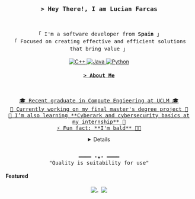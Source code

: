 
<!-- Title -->
<h3 align="center">
        <samp>&gt; Hey There!, I am Lucian Farcas
        </samp>
</h3>
<br>

<p align="center">
        <!-- Intro -->
        <samp>
                「 I'm a software developer from <b>Spain</b> 」
                <br>
                「 Focused on creating effective and efficient solutions that bring value </b> 」
                <br>
                <br>
        </samp>
        <!-- Technologies -->
        <!-- C++ -->
        <a href="https://github.com/Luxian-L?tab=repositories" target="_blank"><img alt="C++"
                        src="https://img.shields.io/badge/C++-00599C?logo=cplusplus&logoColor=white">
        </a>
        <!-- Java -->
        <a href="https://github.com/Luxian-L?tab=repositories" target="_blank"><img alt="Java"
                        src="https://img.shields.io/badge/Java-007396?logo=openjdk&logoColor=white">
        </a>
        <!-- Python -->
        <a href="https://github.com/Luxian-L?tab=repositories" target="_blank"><img alt="Python"
                        src="https://img.shields.io/badge/Python-3776AB?logo=python&logoColor=white">
</p>

<!-- Profile views -->  
<!-- <p align="center"> <img src="https://komarev.com/ghpvc/?username=luxian-l&label=Profile%20views&color=0e75b6&style=flat" alt="luxian-l" /> </p> -->

<!-- Trophies -->
<!-- <p align="left"> <a href="https://github.com/ryo-ma/github-profile-trophy"><img src="https://github-profile-trophy.vercel.app/?username=luxian-l" alt="luxian-l" /></a> </p> -->

<h4 align="center">
        <samp>&gt; About Me
        </samp>
</h3>
<br>
<p align = "center">
        <samp>
                🎓 Recent graduate in Compute Engieering at UCLM 🎓
                <br>
                🔭 Currently working on my final master's degree project 🔭
                <br>
                🌱 I’m also learning **Cyberark and cybersecurity basics at my internship** 🌱
                <br>
                ⚡ Fun fact: **I'm bald** 👨‍🦲
                <br>
        </samp>
</p>

<!-- Details Section -->
<details align="center">
    <summary> <samp>&#9776; More</samp></summary>
    <p align="center">
        <br>
        <!-- Activity Widget -->
        <img alt="Lucian's GitHub Stats"
                src="https://github-readme-stats.vercel.app/api?username=luxian-l&show_icons=true&theme=transparent" />
        <br>
      <h3 align="center">Languages and Tools:</h3>
<p align="center"> 
  <a href="https://www.blender.org/" target="_blank" rel="noreferrer"> 
    <img src="https://download.blender.org/branding/community/blender_community_badge_white.svg" alt="blender" width="30" height="30"/> 
  </a> 
  <a href="https://www.w3schools.com/cpp/" target="_blank" rel="noreferrer"> 
    <img src="https://raw.githubusercontent.com/devicons/devicon/master/icons/cplusplus/cplusplus-original.svg" alt="cplusplus" width="30" height="30"/> 
  </a> 
  <a href="https://www.docker.com/" target="_blank" rel="noreferrer"> 
    <img src="https://raw.githubusercontent.com/devicons/devicon/master/icons/docker/docker-original-wordmark.svg" alt="docker" width="30" height="30"/> 
  </a> 
  <a href="https://www.figma.com/" target="_blank" rel="noreferrer"> 
    <img src="https://www.vectorlogo.zone/logos/figma/figma-icon.svg" alt="figma" width="30" height="30"/> 
  </a> 
  <a href="https://git-scm.com/" target="_blank" rel="noreferrer"> 
    <img src="https://www.vectorlogo.zone/logos/git-scm/git-scm-icon.svg" alt="git" width="30" height="30"/> 
  </a> 
  <a href="https://www.java.com" target="_blank" rel="noreferrer"> 
    <img src="https://raw.githubusercontent.com/devicons/devicon/master/icons/java/java-original.svg" alt="java" width="30" height="30"/> 
  </a> 
  <a href="https://developer.mozilla.org/en-US/docs/Web/JavaScript" target="_blank" rel="noreferrer"> 
    <img src="https://raw.githubusercontent.com/devicons/devicon/master/icons/javascript/javascript-original.svg" alt="javascript" width="30" height="30"/> 
  </a> 
  <a href="https://kafka.apache.org/" target="_blank" rel="noreferrer"> 
      <img src="https://www.vectorlogo.zone/logos/apache_kafka/apache_kafka-icon.svg" alt="kafka" width="30" height="30"/> 
    </a> 
  <a href="https://www.linux.org/" target="_blank" rel="noreferrer"> 
    <img src="https://raw.githubusercontent.com/devicons/devicon/master/icons/linux/linux-original.svg" alt="linux" width="30" height="30"/> 
  </a>
  <a href="https://www.mongodb.com/" target="_blank" rel="noreferrer">
    <img src="https://raw.githubusercontent.com/devicons/devicon/master/icons/mongodb/mongodb-original-wordmark.svg" alt="mongodb" width="30" height="30"/> 
  </a> 
  <a href="https://www.mysql.com/" target="_blank" rel="noreferrer"> 
    <img src="https://raw.githubusercontent.com/devicons/devicon/master/icons/mysql/mysql-original-wordmark.svg" alt="mysql" width="30" height="30"/>
  </a> 
  <a href="https://nodejs.org" target="_blank" rel="noreferrer"> 
    <img src="https://raw.githubusercontent.com/devicons/devicon/master/icons/nodejs/nodejs-original-wordmark.svg" alt="nodejs" width="30" height="30"/> 
  </a> 
  <a href="https://www.python.org" target="_blank" rel="noreferrer"> 
    <img src="https://raw.githubusercontent.com/devicons/devicon/master/icons/python/python-original.svg" alt="python" width="30" height="30"/> 
  </a> 
  <a href="https://www.rabbitmq.com" target="_blank" rel="noreferrer"> 
    <img src="https://www.vectorlogo.zone/logos/rabbitmq/rabbitmq-icon.svg" alt="rabbitMQ" width="30" height="30"/> 
  </a> 
  <a href="https://reactjs.org/" target="_blank" rel="noreferrer"> 
    <img src="https://raw.githubusercontent.com/devicons/devicon/master/icons/react/react-original-wordmark.svg" alt="react" width="30" height="30"/> 
  </a> 
  <a href="https://reactnative.dev/" target="_blank" rel="noreferrer"> 
    <img src="https://reactnative.dev/img/header_logo.svg" alt="reactnative" width="30" height="30"/> 
  </a> 
  <a href="https://spring.io/" target="_blank" rel="noreferrer"> 
    <img src="https://www.vectorlogo.zone/logos/springio/springio-icon.svg" alt="spring" width="30" height="30"/> 
  </a> 
  <a href="https://tailwindcss.com/" target="_blank" rel="noreferrer"> 
    <img src="https://www.vectorlogo.zone/logos/tailwindcss/tailwindcss-icon.svg" alt="tailwind" width="30" height="30"/> 
  </a> 
</p>
        <br>
        <!-- Social Links -->
        <p>Find me on</p>
        <!-- Linkedin -->
        <a href="https://linkedin.com/in/lucian-farcas" target="_blank"><img alt="Linkedin"
                src="https://img.shields.io/badge/-Linkedin-0A66C2?style=flat-square&logo=Linkedin&logoColor=white">
        </a>
    </p>
</details>
<br>

<!-- Footer -->
<samp>
    <p align="center">
        ════ ⋆★⋆ ════
        <br>
        "Quality is suitability for use"
    </p>
</samp>


<!-- Other stats -->
<!--
<p><img align="left" src="https://github-readme-stats.vercel.app/api/top-langs?username=luxian-l&show_icons=true&locale=en&layout=compact" alt="luxian-l" /></p>

<p>&nbsp;<img align="center" src="https://github-readme-stats.vercel.app/api?username=luxian-l&show_icons=true&locale=en" alt="luxian-l" /></p>

<p><img align="center" src="https://github-readme-streak-stats.herokuapp.com/?user=luxian-l&" alt="luxian-l" /></p>
-->

<!-- Featured Repositories -->
#### Featured
<p align="center">
<a href="https://github.com/Luxian-L/ISR_code">
<img width='49%' align="center"src="https://github-readme-stats.vercel.app/api/pin/?username=luxian-l&repo=ISR_code&theme=transparent" />
</a>
<span>&nbsp;</span>
<a href="https://github.com/Luxian-L/ISR_doc">
<img width='49%' align="center"src="https://github-readme-stats.vercel.app/api/pin/?username=luxian-l&repo=ISR_doc&theme=transparent" />
</a>
</p>
